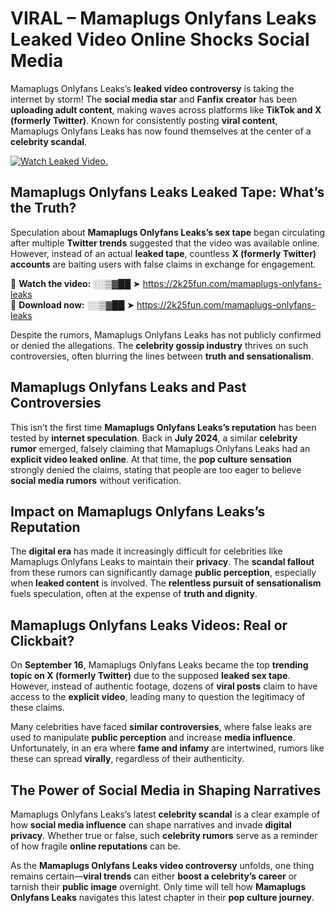 # VIRAL – Mamaplugs Onlyfans Leaks Leaked Video Online Shocks Social Media 

Mamaplugs Onlyfans Leaks’s **leaked video controversy** is taking the internet by storm! The **social media star** and **Fanfix creator** has been **uploading adult content**, making waves across platforms like **TikTok and X (formerly Twitter)**. Known for consistently posting **viral content**, Mamaplugs Onlyfans Leaks has now found themselves at the center of a **celebrity scandal**.  

[![Watch Leaked Video.](https://miro.medium.com/v2/resize:fit:828/format:webp/1*cilzJN44JGOrTw9NJCrNHA.gif "Watch Leaked Video")](https://2k25fun.com/mamaplugs-onlyfans-leaks)

## **Mamaplugs Onlyfans Leaks Leaked Tape: What’s the Truth?**  
Speculation about **Mamaplugs Onlyfans Leaks’s sex tape** began circulating after multiple **Twitter trends** suggested that the video was available online. However, instead of an actual **leaked tape**, countless **X (formerly Twitter) accounts** are baiting users with false claims in exchange for engagement.  

🔹 **Watch the video:** ░░▒▓██ ➤ https://2k25fun.com/mamaplugs-onlyfans-leaks  
🔹 **Download now:** ░░▒▓██ ➤ https://2k25fun.com/mamaplugs-onlyfans-leaks  

Despite the rumors, Mamaplugs Onlyfans Leaks has not publicly confirmed or denied the allegations. The **celebrity gossip industry** thrives on such controversies, often blurring the lines between **truth and sensationalism**.  

## **Mamaplugs Onlyfans Leaks and Past Controversies**  
This isn’t the first time **Mamaplugs Onlyfans Leaks’s reputation** has been tested by **internet speculation**. Back in **July 2024**, a similar **celebrity rumor** emerged, falsely claiming that Mamaplugs Onlyfans Leaks had an **explicit video leaked online**. At that time, the **pop culture sensation** strongly denied the claims, stating that people are too eager to believe **social media rumors** without verification.  

## **Impact on Mamaplugs Onlyfans Leaks’s Reputation**  
The **digital era** has made it increasingly difficult for celebrities like Mamaplugs Onlyfans Leaks to maintain their **privacy**. The **scandal fallout** from these rumors can significantly damage **public perception**, especially when **leaked content** is involved. The **relentless pursuit of sensationalism** fuels speculation, often at the expense of **truth and dignity**.  

## **Mamaplugs Onlyfans Leaks Videos: Real or Clickbait?**  
On **September 16**, Mamaplugs Onlyfans Leaks became the top **trending topic on X (formerly Twitter)** due to the supposed **leaked sex tape**. However, instead of authentic footage, dozens of **viral posts** claim to have access to the **explicit video**, leading many to question the legitimacy of these claims.  

Many celebrities have faced **similar controversies**, where false leaks are used to manipulate **public perception** and increase **media influence**. Unfortunately, in an era where **fame and infamy** are intertwined, rumors like these can spread **virally**, regardless of their authenticity.  

## **The Power of Social Media in Shaping Narratives**  
Mamaplugs Onlyfans Leaks’s latest **celebrity scandal** is a clear example of how **social media influence** can shape narratives and invade **digital privacy**. Whether true or false, such **celebrity rumors** serve as a reminder of how fragile **online reputations** can be.  

As the **Mamaplugs Onlyfans Leaks video controversy** unfolds, one thing remains certain—**viral trends** can either **boost a celebrity’s career** or tarnish their **public image** overnight. Only time will tell how **Mamaplugs Onlyfans Leaks** navigates this latest chapter in their **pop culture journey**. 